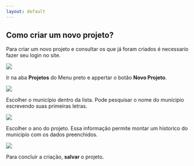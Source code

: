 ```yaml
---
layout: default
---
```


## Como criar um novo projeto?

Para criar um novo projeto e consultar os que já foram criados é necessario fazer seu login no site.

![](site.baseurl/_images/passo2.png)

Ir na aba **Projetos** do Menu preto e appertar o botão **Novo Projeto**.

![](site.baseurl/_images/passo3.png)

Escolher o município dentro da lista. Pode pesquisar o nome do munícipio escrevendo suas primeiras letras. 

![](site.baseurl/_images/passo1.png)

Escolher o ano do projeto. Essa informação permite montar um historíco do municipío com os dados preenchidos.

![](site.baseurl/_images/passo5.png)

Para concluir a criação, **salvar** o projeto.


